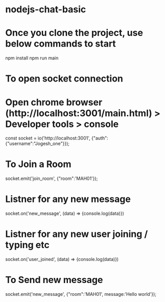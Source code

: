 # nodejs-chat-basic

# Once you clone the project, use below commands to start 
npm install
npm run main


# To open socket connection
# Open chrome browser (http://localhost:3001/main.html) > Developer tools > console 
const socket = io('http://localhost:3001', {"auth":{"username":"Jogesh_one"}});


# To Join a Room
socket.emit('join_room', {"room":'MAH01'});

# Listner for any new message
socket.on('new_message', (data) => {console.log(data)})

# Listner for any new user joining / typing etc
socket.on('user_joined', (data) => {console.log(data)})

# To Send new message
socket.emit('new_message', {"room":'MAH01', message:'Hello world'});